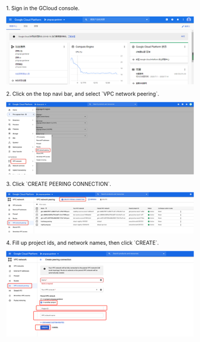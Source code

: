 
<NavColumns>
<NavColumn>
<ColumnTitle>1. Sign in the GCloud console. <ColumnTitle>

![gcp-console](/peering/img/gcp-console.png)
</NavColumn>

<NavColumn>
<ColumnTitle>2. Click               on the top navi bar,  and select `VPC network peering`.<ColumnTitle>

![gcp-vpc-network](/peering/img/gcp-vpc-network.jpg)
</NavColumn>

<NavColumn>
<ColumnTitle>3. Click `CREATE PEERING CONNECTION`.<ColumnTitle>

![creating-peering-button](/peering/img/creating-peering-button.jpg)
</NavColumn>

<NavColumn>
<ColumnTitle>4. Fill up project ids, and network names, then click `CREATE`.<ColumnTitle>

![create-peering](/peering/img/create-peering.png)
</NavColumn>

</NavColumns>

